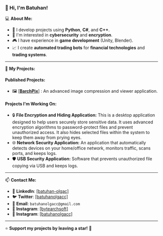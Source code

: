 ### 👋 Hi, I'm Batuhan!

💻 **About Me:**
- 🔹 I develop projects using **Python**, **C#**, and **C++**.
- 🔐 I'm interested in **cybersecurity** and **encryption**.
- 🎮 I have experience in **game development** (Unity, Blender).
- 📈 I create **automated trading bots** for **financial technologies** and **trading systems**.

---

🚀 **My Projects:**

#### Published Projects:
- 🖼️ [[**BarchPix**]](https://apps.microsoft.com/detail/9pn3587pjnvk?hl=en_EN&gl=EN) :  An advanced image compression and viewer application.

#### Projects I'm Working On:
- 🔒 **File Encryption and Hiding Application:** This is a desktop application designed to help users securely store sensitive data. It uses advanced encryption algorithms to password-protect files and prevent unauthorized access. It also hides selected files within the system to keep them away from prying eyes.
- 🌐 **Network Security Application:** An application that automatically detects devices on your home/office network, monitors traffic, scans ports, and keeps logs.
- 🛡️ **USB Security Application:** Software that prevents unauthorized file copying via USB and keeps logs.

---

📫 **Contact Me:**
- 💬 **LinkedIn**: [[batuhan-olgac]](https://www.linkedin.com/in/batuhan-olgac-2b921154/)
- 🐦 **Twitter**: [[batuhanolgacc]](https://x.com/batuhanolgacc)
- 📩 **Email**: `batuhanolgacc@gmail.com`
- 💬 **Instagram**: [[bytearchsoft]](https://www.instagram.com/bytearchsoft/)
- 💬 **Instagram**: [[batuhanolgacc]](https://www.instagram.com/batuhanolgacc/)

---

⭐ **Support my projects by leaving a star!** 🚀
